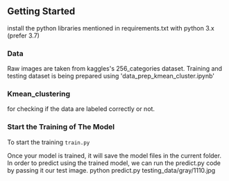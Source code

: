 ## Getting Started

install the python libraries mentioned in requirements.txt with python 3.x (prefer 3.7)

### Data

Raw images are taken from kaggles's 256_categories dataset. 
Training and testing dataset is being prepared using 'data_prep_kmean_cluster.ipynb' 

### Kmean_clustering

for checking if the data are labeled correctly or not.

### Start the Training of The Model

To start the training  `train.py`

Once your model is trained, it will save the model files in the current folder.
In order to predict using the trained model, we can run the predict.py code by passing it our test image.
python predict.py testing_data/gray/1110.jpg

